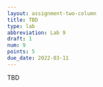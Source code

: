 ```yaml
---
layout: assignment-two-column
title: TBD
type: lab
abbreviation: Lab 9
draft: 1
num: 9
points: 5
due_date: 2022-03-11
---
```

TBD